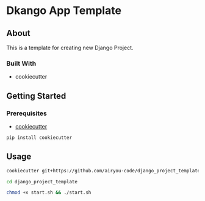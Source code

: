 # Dkango App Template


## About

This is a template for creating new Django Project.

### Built With

- cookiecutter

## Getting Started

### Prerequisites

- [cookiecutter](https://cookiecutter.readthedocs.io/en/stable/installation.html)

```bash
pip install cookiecutter
```

## Usage

```bash
cookiecutter git+https://github.com/airyou-code/django_project_template.git
```

```bash
cd django_project_template

chmod +x start.sh && ./start.sh
```

